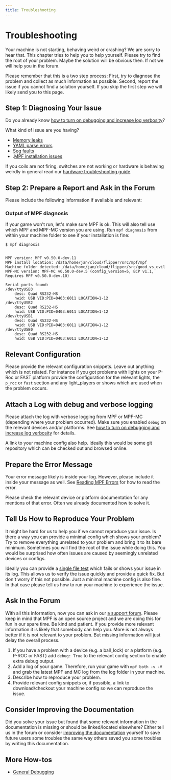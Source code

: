 ```yaml
---
title: Troubleshooting
---
```


# Troubleshooting


Your machine is not starting, behaving weird or crashing? We are sorry
to hear that. This chapter tries to help you to help yourself. Please
try to find the root of your problem. Maybe the solution will be obvious
then. If not we will help you in the forum.

Please remember that this is a two step process: First, try to diagnose
the problem and collect as much information as possible. Second, report
the issue if you cannot find a solution yourself. If you skip the first
step we will likely send you to this page.

## Step 1: Diagnosing Your Issue

Do you already know
[how to turn on debugging and increase log verbosity](general_debugging.md)?

What kind of issue are you having?

* [Memory leaks](debugging_memory_leaks.md)
* [YAML parse errors](debugging_yaml_parse_errors.md)
* [Seg faults](debugging_segfaults.md)
* .[MPF installation issues](debugging_mpf_install.md)

If you coils are not firing, switches are not working or hardware is
behaving weirdly in general read our
[hardware troubleshooting guide](../hardware/troubleshooting_hardware/index.md).

## Step 2: Prepare a Report and Ask in the Forum

Please include the following information if available and relevant:

### Output of MPF diagnosis

If your game won't run, let's make sure MPF is ok. This will also tell
use which MPF and MPF-MC version you are using. Run `mpf diagnosis` from
within your machine folder to see if your installation is fine:

``` console
$ mpf diagnosis


MPF version: MPF v0.50.0-dev.11
MPF install location: /data/home/jan/cloud/flipper/src/mpf/mpf
Machine folder detected: /data/home/jan/cloud/flipper/src/good_vs_evil
MPF-MC version: MPF-MC v0.50.0-dev.5 (config_version=5, BCP v1.1, Requires MPF v0.50.0-dev.10)

Serial ports found:
/dev/ttyUSB3
    desc: Quad RS232-HS
    hwid: USB VID:PID=0403:6011 LOCATION=1-12
/dev/ttyUSB2
    desc: Quad RS232-HS
    hwid: USB VID:PID=0403:6011 LOCATION=1-12
/dev/ttyUSB1
    desc: Quad RS232-HS
    hwid: USB VID:PID=0403:6011 LOCATION=1-12
/dev/ttyUSB0
    desc: Quad RS232-HS
    hwid: USB VID:PID=0403:6011 LOCATION=1-12
```

## Relevant Configuration

Please provide the relevant configuration snippets. Leave out anything
which is not related. For instance if you got problems with lights on
your P-Roc or FAST platform provide the configuration for the relevant
lights, the `p_roc` or `fast` section and any light_players or shows
which are used when the problem occurs.

## Attach a Log with debug and verbose logging

Please attach the log with verbose logging from MPF or MPF-MC (depending
where your problem occurred). Make sure you enabled `debug` on the
relevant devices and/or platforms. See
[how to turn on debugging and increase log verbosity](general_debugging.md) for details.

A link to your machine config also help. Ideally this would be some git
repository which can be checked out and browsed online.

## Prepare the Error Message

Your error message likely is inside your log. However, please include it
inside your message as well. See [Reading MPF Errors](reading_errors.md) for how to read the error.

Please check the relevant device or platform documentation for any
mentions of that error. Often we already documented how to solve it.

## Tell Us How to Reproduce Your Problem

It might be hard for us to help you if we cannot reproduce your issue.
Is there a way you can provide a minimal config which shows your
problem? Try to remove everything unrelated to your problem and bring it
to its bare minimum. Sometimes you will find the root of the issue while
doing this. You would be surprised how often issues are caused by
seemingly unrelated devices or configs.

Ideally you can provide a
[single file test](../tools/test.md)
which fails or shows your issue in its log. This allows us to verify the
issue quickly and provide a quick fix. But don't worry if this not
possible. Just a minimal machine config is also fine. In that case
please tell us how to run your machine to experience the issue.

## Ask In the Forum

With all this information, now you can ask in our [a support forum](../community/index.md). Please keep
in mind that MPF is an open source project and we are doing this for fun
in our spare time. Be kind and patient. If you provide more relevant
information it is likely that somebody can help you. More is not always
better if it is not relevant to your problem. But missing information
will just delay the overall process.

1.  If you have a problem with a device (e.g. a ball_lock) or a platform
    (e.g. P-ROC or FAST) add `debug: True` to the relevant config
    section to enable extra debug output.
2.  Add a log of your game. Therefore, run your game with
    `mpf both -v -V` and grab the latest MPF and MC log from the log
    folder in your machine.
3.  Describe how to reproduce your problem.
4.  Provide relevant config snippets or, if possible, a link to
    download/checkout your machine config so we can reproduce the issue.

## Consider Improving the Documentation

Did you solve your issue but found that some relevant information in the
documentation is missing or should be linked/located elsewhere? Either
tell us in the forum or consider
[improving the documentation](../about/help_docs.md) yourself to save future users some troubles the same way
others saved you some troubles by writing this documentation.

## More How-tos

* [General Debugging](general_debugging.md)
